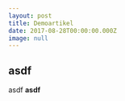 ```yaml
---
layout: post
title: Demoartikel
date: 2017-08-28T00:00:00.000Z
image: null
---
```


<h2>asdf</h2>
<p>asdf <strong>asdf</strong></p>